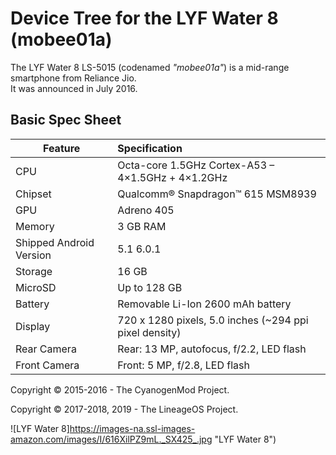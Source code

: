 Device Tree for the LYF Water 8 (mobee01a)
==========================================

The LYF Water 8 LS-5015 (codenamed _"mobee01a"_) is a mid-range smartphone from Reliance Jio.  
It was announced in July 2016.

Basic Spec Sheet
----------------

Feature | Specification
--------|:-------------------------
CPU     | Octa-core 1.5GHz Cortex-A53 – 4×1.5GHz + 4×1.2GHz
Chipset | Qualcomm® Snapdragon™ 615 MSM8939
GPU     | Adreno 405
Memory  | 3 GB RAM
Shipped Android Version | 5.1 6.0.1
Storage | 16 GB
MicroSD | Up to 128 GB
Battery | Removable Li-Ion 2600 mAh battery
Display | 720 x 1280 pixels, 5.0 inches (~294 ppi pixel density)
Rear Camera  | Rear: 13 MP, autofocus, f/2.2, LED flash
Front Camera | Front: 5 MP, f/2.8, LED flash
  
Copyright © 2015-2016 - The CyanogenMod Project.  

Copyright © 2017-2018, 2019 - The LineageOS Project.  
  
![LYF Water 8]https://images-na.ssl-images-amazon.com/images/I/616XilPZ9mL._SX425_.jpg "LYF Water 8")

